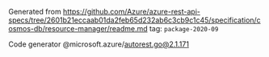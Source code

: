 Generated from https://github.com/Azure/azure-rest-api-specs/tree/2601b21eccaab01da2feb65d232ab6c3cb9c1c45/specification/cosmos-db/resource-manager/readme.md tag: `package-2020-09`

Code generator @microsoft.azure/autorest.go@2.1.171


